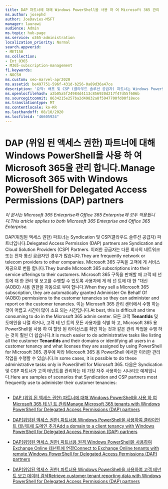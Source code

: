 ```yaml
---
title: DAP 파트너에 대해 Windows PowerShell을 사용 하 여 Microsoft 365 관리
ms.author: josephd
author: JoeDavies-MSFT
manager: laurawi
audience: Admin
ms.topic: hub-page
ms.service: o365-administration
localization_priority: Normal
search.appverid:
- MET150
ms.collection:
- Ent_O365
- M365-subscription-management
f1.keywords:
- NOCSH
ms.custom: seo-marvel-apr2020
ms.assetid: be497751-596f-431d-b256-0a89d36a47ce
description: '요약: 배포 및 CSP (클라우드 솔루션 공급자) 파트너는 Windows PowerShell을 사용 하 여 Microsoft 365 고객 테 넌 트를 관리할 수 있습니다.'
ms.openlocfilehash: a2b05a5f24984d4113c856920d217f47d55f606b
ms.sourcegitcommit: 8634215e257ba2d49832a8f5947700fd00f18ece
ms.translationtype: MT
ms.contentlocale: ko-KR
ms.lasthandoff: 08/10/2020
ms.locfileid: "46605924"
---
```

# <a name="manage-microsoft-365-with-windows-powershell-for-delegated-access-permissions-dap-partners"></a><span data-ttu-id="ea97d-103">DAP (위임 된 액세스 권한) 파트너에 대해 Windows PowerShell을 사용 하 여 Microsoft 365을 관리 합니다.</span><span class="sxs-lookup"><span data-stu-id="ea97d-103">Manage Microsoft 365 with Windows PowerShell for Delegated Access Permissions (DAP) partners</span></span>

<span data-ttu-id="ea97d-104">*이 문서는 Microsoft 365 Enterprise와 Office 365 Enterprise에 모두 적용됩니다.*</span><span class="sxs-lookup"><span data-stu-id="ea97d-104">*This article applies to both Microsoft 365 Enterprise and Office 365 Enterprise.*</span></span>

<span data-ttu-id="ea97d-105">DAP(위임된 액세스 권한) 파트너는 Syndication 및 CSP(클라우드 솔루션 공급자) 파트너입니다.</span><span class="sxs-lookup"><span data-stu-id="ea97d-105">Delegated Access Permission (DAP) partners are Syndication and Cloud Solution Providers (CSP) Partners.</span></span> <span data-ttu-id="ea97d-106">이러한 공급자는 다른 회사의 네트워크 또는 전자 통신 공급자인 경우가 많습니다.</span><span class="sxs-lookup"><span data-stu-id="ea97d-106">They are frequently network or telecom providers to other companies.</span></span> <span data-ttu-id="ea97d-107">Microsoft 365 구독을 고객에 게 서비스 제공으로 번들 합니다.</span><span class="sxs-lookup"><span data-stu-id="ea97d-107">They bundle Microsoft 365 subscriptions into their service offerings to their customers.</span></span> <span data-ttu-id="ea97d-108">Microsoft 365 구독을 판매할 때 고객 테 넌 트에 대 한 관리 및 보고를 수행할 수 있도록 사용자에 게 테 넌 트에 대 한 "대신 (AOBO) 사용 권한을 자동으로 부여 합니다.</span><span class="sxs-lookup"><span data-stu-id="ea97d-108">When they sell a Microsoft 365 subscription, they are automatically granted Administer On Behalf Of (AOBO) permissions to the customer tenancies so they can administer and report on the customer tenancies.</span></span> <span data-ttu-id="ea97d-109">이는 Microsoft 365 관리 센터에서 수행 하는 것이 어렵고 시간이 많이 소요 되는 시간입니다.</span><span class="sxs-lookup"><span data-stu-id="ea97d-109">At best, this is difficult and time consuming to do in the Microsoft 365 admin center.</span></span> <span data-ttu-id="ea97d-110">모든 고객 **TenantIds** 및 도메인을 나열 하거나, 고객 테 넌 트의 모든 사용자를 식별 하 고, Microsoft 365 용 PowerShell을 사용 하 여 할당 된 라이선스를 확인 하는 것과 같은 관리 작업을 수행 하는 것이 훨씬 더 쉽습니다.</span><span class="sxs-lookup"><span data-stu-id="ea97d-110">It is much easier to do administrative tasks like listing all the customer **TenantIds** and their domains or identifying all users in a customer tenancy and what licenses they are assigned by using PowerShell for Microsoft 365.</span></span> <span data-ttu-id="ea97d-111">경우에 따라 Microsoft 365 용 PowerShell 에서만 이러한 관리 작업을 수행할 수 있습니다.</span><span class="sxs-lookup"><span data-stu-id="ea97d-111">In some cases, it is possible to do these administrative tasks only in PowerShell for Microsoft 365.</span></span> <span data-ttu-id="ea97d-112">다음은 Syndication 및 CSP 파트너가 고객 테넌트를 관리하는 데 가장 자주 사용하는 시나리오 예제입니다.</span><span class="sxs-lookup"><span data-stu-id="ea97d-112">Here are samples of scenarios that Syndication and CSP partners most frequently use to administer their customer tenancies:</span></span>
  
## 

- [<span data-ttu-id="ea97d-113">DAP (위임 된 액세스 권한) 파트너에 대해 Windows PowerShell을 사용 하 여 Microsoft 365 테 넌 트 관리</span><span class="sxs-lookup"><span data-stu-id="ea97d-113">Manage Microsoft 365 tenants with Windows PowerShell for Delegated Access Permissions (DAP) partners</span></span>](manage-office-365-tenants-with-windows-powershell-for-delegated-access-permissio.md)
    
- [<span data-ttu-id="ea97d-114">DAP(위임된 액세스 권한) 파트너용 Windows PowerShell을 사용하여 클라이언트 테넌트에 도메인 추가</span><span class="sxs-lookup"><span data-stu-id="ea97d-114">Add a domain to a client tenancy with Windows PowerShell for Delegated Access Permission (DAP) partners</span></span>](add-a-domain-to-a-client-tenancy-with-windows-powershell-for-delegated-access-pe.md)
    
- [<span data-ttu-id="ea97d-115">DAP(위임된 액세스 권한) 파트너용 원격 Windows PowerShell을 사용하여 Exchange Online 테넌트에 연결</span><span class="sxs-lookup"><span data-stu-id="ea97d-115">Connect to Exchange Online tenants with remote Windows PowerShell for Delegated Access Permissions (DAP) partners</span></span>](connect-to-exchange-online-tenants-with-remote-windows-powershell-for-delegated.md)
    
- [<span data-ttu-id="ea97d-116">DAP(위임된 액세스 권한) 파트너용 Windows PowerShell을 사용하여 고객 테넌트 보고 데이터 검색</span><span class="sxs-lookup"><span data-stu-id="ea97d-116">Retrieve customer tenant reporting data with Windows PowerShell for Delegated Access Permissions (DAP) partners</span></span>](retrieve-customer-tenant-reporting-data-with-windows-powershell-for-delegated-ac.md)
    

    


